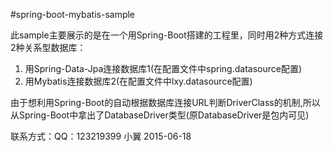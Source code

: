 #spring-boot-mybatis-sample

此sample主要展示的是在一个用Spring-Boot搭建的工程里，同时用2种方式连接2种关系型数据库：
1. 用Spring-Data-Jpa连接数据库1(在配置文件中spring.datasource配置)
2. 用Mybatis连接数据库2(在配置文件中lxy.datasource配置)

由于想利用Spring-Boot的自动根据数据库连接URL判断DriverClass的机制,所以从Spring-Boot中拿出了DatabaseDriver类型(原DatabaseDriver是包内可见)

联系方式：QQ：123219399 小翼
2015-06-18